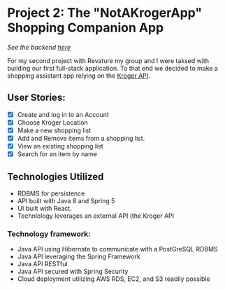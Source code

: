 # Project 2: The "NotAKrogerApp" Shopping Companion App
_See the backend [here](https://github.com/LutherNa/GroceryAppFrontend)_

For my second project with Revature my group and I were taksed with building our first full-stack application. To that end we decided to make a shopping assistant app relying on the [Kroger API](https://developer.kroger.com/reference/). 

## User Stories:

* [x] Create and log in to an Account
* [x] Choose Kroger Location
* [x] Make a new shopping list
* [X] Add and Remove items from a shopping list. 
* [X] View an existing shopping list
* [x] Search for an item by name

## Technologies Utilized

- RDBMS for persistence 
- API built with Java 8 and Spring 5
- UI built with React.
- Technlology leverages an external API (the Kroger API
### Technology framework: 
- Java API using Hibernate to communicate with a PostGreSQL RDBMS 
- Java API leveraging the Spring Framework
- Java API RESTful 
- Java API secured with Spring Security
- Cloud deployment utilizing AWS RDS, EC2, and S3 readily possible
